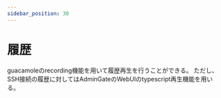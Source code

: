 ```yaml
---
sidebar_position: 30
---
```

# 履歴

guacamoleのrecording機能を用いて履歴再生を行うことができる。
ただし、SSH接続の履歴に対してはAdminGateのWebUIのtypescript再生機能を用いる。
